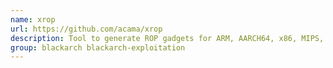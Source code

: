 ```yaml
---
name: xrop
url: https://github.com/acama/xrop
description: Tool to generate ROP gadgets for ARM, AARCH64, x86, MIPS, PPC, RISCV, SH4 and SPARC.
group: blackarch blackarch-exploitation
---
```

